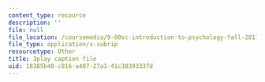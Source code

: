 ```yaml
---
content_type: resource
description: ''
file: null
file_location: /coursemedia/9-00sc-introduction-to-psychology-fall-2011/18385b40c816a40727a141c38393337d_qZdm4mpQA_8.srt
file_type: application/x-subrip
resourcetype: Other
title: 3play caption file
uid: 18385b40-c816-a407-27a1-41c38393337d
---
```

